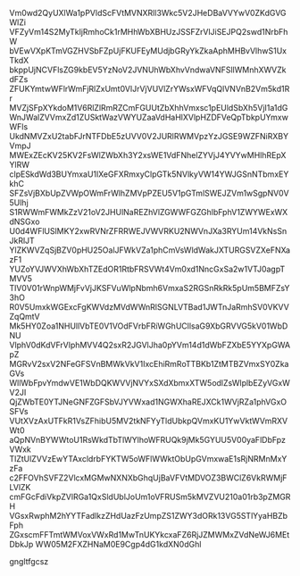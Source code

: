 Vm0wd2QyUXlWa1pPVldScFVtMVNXRll3Wkc5V2JHeDBaVVYwV0ZKdGVGWlZi
VFZyVm14S2MyTkljRmhoCk1rMHhWbXBHUzJSSFZrVlJiSEJPQ2swd1NrbFhW
bVEwVXpKTmVGZHVSbFZpUjFKUFEyMUdjbGRyYkZkaAphMHBvVlhwS1UxTkdX
bkppUjNCVFlsZG9kbEV5YzNoV2JVNUhWbXhvVndwaVNFSllWMnhXWVZkdFZs
ZFUKYmtwWFlrWmFjRlZxUmt0VlJrVjVUVlZrYWsxWFVqQlVNVnB2Vm5kd1Rr
MVZjSFpXYkdoM1V6RlZlRmRZCmFGUUtZbXhhVmxsc1pEUldSbXh5VjI1a1dG
WnJWalZVVmxZd1ZUSktWazVWYUZaaVdHaHlXVlpHZDFVeQpTbkpUYmxwWFls
UkdNMVZxU2tabFJrNTFDbE5zUVV0V2JURlRWMVpzYzJGSE9WZFNiRXBYVmpJ
MWExZEcKV25KV2FsWlZWbXh3Y2xsWE1VdFNhelZYVjJ4YVYwMHlhREpXYlRW
clpESkdWd3BUYmxaU1lXeGFXRmxyClpGTk5NVlkyVW14YWJGSnNTbmxEYkhC
SFZsVjBXbUpZVWpOWmFrWlhZMVpPZEU5V1pGTmlSWEJZVm1wSgpNV0V5Ulhj
S1RWWmFWMkZzV21oV2JHUlNaREZhVlZGWWFGZGhlbFphV1ZWYWExWXdNSGxo
U0d4WFlUSlMKY2xwRVNrZFRRWEJVWVRKU2NWVnJXa3RYUm14VkNsSnJkRlJT
YlZKWVZqSjBZV0pHU25OalJFWkVZa1phCmVsWldWakJXTURGSVZXeFNXazF1
YUZoYVJWVXhWbXhTZEdOR1RtbFRSVWt4Vm0xd1NncGxSa2w1VTJ0agpTMVV5
TlV0V01rWnpWMjFvVjJKSFVuWlpNbmh6VmxaS2RGSnRkRk5pUm5BMFZsY3hO
R0V5UmxkWGExcFgKWVdzMVdWWnRlSGNLVTBad1JWTnJaRmhSV0VKVVZqQmtV
Mk5HY0Zoa1NHUllVbTE0V1VOdFVrbFRiWGhUCllsaG9XbGRVVG5kV01WbDNU
VlphV0dKdVFrVlphMVV4Q2sxR2JGVlJha0pYVm14d1dWbFZXbE5YYXpGWApZ
MGRvV2sxV2NFeGFSVnBMWkVkV1IxcEhiRmRoTTBKb1ZtMTBZVmxSY0ZkaGVs
WllWbFpvYmdwVE1WbDQKWVVjNVYxSXdXbmxXTW5odlZsWlplbEZyVGxWV2JI
QjZWbTE0YTJNeGNFZGFSbVJYVWxad1NGWXhaREJXCk1WVjRZa1phVGxOSFVs
VUtXVzAxUTFkR1VsZFhibU5MV2tkNFYyTldUbkpQVmxKU1YwVktWVmRXVWt0
aQpNVnBYWWtoU1RsWkdTbTlWYlhoWFRUQk9jMk5GYUU5V00yaFlDbFpzVWxk
TlZtUlZVVzEwYTAxcldrbFYKTW5oWFlWWktObUpGVmxwaE1sRjNRMnMxYzFa
c2FFOVhSVFZ2VlcxMGMwNXNXbGhqUjBaVFVtMDVOZ3BWClZ6VkRWMjFLVlZK
cmFGcFdiVkpZVlRGa1QxSldUblJoUm1oVFRUSm5kMVZVU210a01rb3pZMGRH
VGsxRwphM2hYYTFadlkzZHdUazFzUmpZS1ZWY3dORk13VG5STlYyaHBZbFph
ZGxscmFFTmtWMVoxVWxRd1MwTnUKYkcxaFZ6RjJZMWMxZVdNeWJ6MEtDbkJp
WW05M2FXZHNaM0E9Cgp4dG1kdXN0dGhl

gngltfgcsz